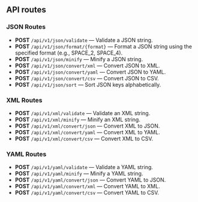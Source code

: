 ## API routes

### JSON Routes

- **POST** `/api/v1/json/validate` — Validate a JSON string.
- **POST** `/api/v1/json/format/{format}` — Format a JSON string using the specified format (e.g., SPACE_2, SPACE_4).
- **POST** `/api/v1/json/minify` — Minify a JSON string.
- **POST** `/api/v1/json/convert/xml` — Convert JSON to XML.
- **POST** `/api/v1/json/convert/yaml` — Convert JSON to YAML.
- **POST** `/api/v1/json/convert/csv` — Convert JSON to CSV.
- **POST** `/api/v1/json/sort` — Sort JSON keys alphabetically.

### XML Routes

- **POST** `/api/v1/xml/validate` — Validate an XML string.
- **POST** `/api/v1/xml/minify` — Minify an XML string.
- **POST** `/api/v1/xml/convert/json` — Convert XML to JSON.
- **POST** `/api/v1/xml/convert/yaml` — Convert XML to YAML.
- **POST** `/api/v1/xml/convert/csv` — Convert XML to CSV.

### YAML Routes

- **POST** `/api/v1/yaml/validate` — Validate a YAML string.
- **POST** `/api/v1/yaml/minify` — Minify a YAML string.
- **POST** `/api/v1/yaml/convert/json` — Convert YAML to JSON.
- **POST** `/api/v1/yaml/convert/xml` — Convert YAML to XML.
- **POST** `/api/v1/yaml/convert/csv` — Convert YAML to CSV.
